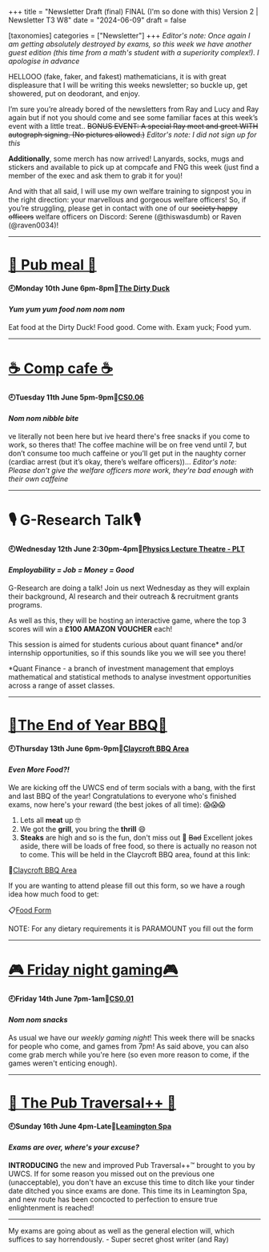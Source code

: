 +++
title = "Newsletter Draft (final) FINAL (I'm so done with this) Version 2 | Newsletter T3 W8"
date = "2024-06-09"
draft = false

[taxonomies]
categories = ["Newsletter"]
+++
*Editor's note: Once again I am getting absolutely destroyed by exams, so this week we have another guest edition (this time from a math's student with a superiority complex!). I apologise in advance*

HELLOOO (fake, faker, and fakest) mathematicians, it is with great displeasure that I will be writing this weeks newsletter; so buckle up, get showered, put on deodorant, and enjoy.

I’m sure you’re already bored of the newsletters from Ray and Lucy and Ray again but if not you should come and see some familiar faces at this week’s event with a little treat.. ~~BONUS EVENT: A special Ray meet and greet WITH autograph signing. (No pictures allowed.)~~ *Editor's note: I did not sign up for this*

**Additionally**, some merch has now arrived! Lanyards, socks, mugs and stickers and available to pick up at compcafe and FNG this week (just find a member of the exec and ask them to grab it for you)!

And with that all said, I will use my own welfare training to signpost you in the right direction: your marvellous and gorgeous welfare officers! So, if you’re struggling, please get in contact with one of our ~~society happy officers~~ welfare officers on Discord: Serene (@thiswasdumb) or Raven (@raven0034)!

--------------------------------------------------------------------------

# [🍔 Pub meal 🍔](https://uwcs.co.uk/events/t3/w8/pub/)

#### 🕘Monday 10th June 6pm-8pm📍[The Dirty Duck](https://campus.warwick.ac.uk/search/623c889c421e6f5928c0d39a?projectId=warwick)
#### *Yum yum yum food nom nom nom*

Eat food at the Dirty Duck! Food good. Come with. Exam yuck; Food yum.

--------------------------------------------------------------------------

# [☕ Comp cafe ☕](https://uwcs.co.uk/events/t3/w8/compcafe/)

#### 🕘Tuesday 11th June 5pm-9pm📍[CS0.06](https://campus.warwick.ac.uk/search/623c888a421e6f5928c0d038)
#### *Nom nom nibble bite*

ve literally not been here but ive heard there's free snacks if you come to work, so theres that! The coffee machine will be on free vend until 7, but don’t consume too much caffeine or you’ll get put in the naughty corner (cardiac arrest (but it’s okay, there’s welfare officers))… *Editor's note: Please don't give the welfare officers more work, they're bad enough with their own caffeine*

--------------------------------------------------------------------------

# 🎙️ G-Research Talk🎙️

#### 🕘Wednesday 12th June 2:30pm-4pm📍[Physics Lecture Theatre - PLT](https://campus.warwick.ac.uk/search/623c88d1421e6f5928c0de68?projectId=warwick)
#### *Employability = Job = Money = Good*

G-Research are doing a talk! Join us next Wednesday as they will explain their background, AI research and their outreach & recruitment grants programs.

As well as this, they will be hosting an interactive game, where the top 3 scores will win a **£100 AMAZON VOUCHER** each!

This session is aimed for students curious about quant finance* and/or internship opportunities, so if this sounds like you we will see you there!

*Quant Finance - a branch of investment management that employs mathematical and statistical methods to analyse investment opportunities across a range of asset classes.

--------------------------------------------------------------------------

# [🍖The End of Year BBQ🍖](https://uwcs.co.uk/events/t3/w8/bbq/)

#### 🕘Thursday 13th June 6pm-9pm📍[Claycroft BBQ Area](https://www.google.com/maps/search/52.382260,+-1.554858?entry=tts&g_ep=EgoyMDI0MDYwNS4wKgBIAVAD)
#### *Even ***More*** Food?!*

We are kicking off the UWCS end of term socials with a bang, with the first and last BBQ of the year! Congratulations to everyone who's finished exams, now here's your reward (the best jokes of all time): 😱😱😱

1. Lets all **meat** up 🤓
2. We got the **grill**, you bring the **thrill** 😄
3. **Steaks** are high and so is the fun, don't miss out 🌭
~~Bad~~ Excellent jokes aside, there will be loads of free food, so there is actually no reason not to come. This will be held in the Claycroft BBQ area, found at this link:

📍[Claycroft BBQ Area](https://maps.app.goo.gl/GNbpmkPrSX8pucpt8)

If you are wanting to attend please fill out this form, so we have a rough idea how much food to get:

📋[Food Form](https://forms.gle/bKJnvW3NrMJEL6sUA)

NOTE: For any dietary requirements it is PARAMOUNT you fill out the form

--------------------------------------------------------------------------

# [🎮 Friday night gaming🎮](https://uwcs.co.uk/events/t3/w8/fng/)

#### 🕘Friday 14th June 7pm-1am📍[CS0.01](https://campus.warwick.ac.uk/search/623c888a421e6f5928c0d035)
#### *Nom nom snacks*

As usual we have our *weekly gaming night*! This week there will be snacks for people who come, and games from 7pm! As said above, you can also come grab merch while you're here (so even more reason to come, if the games weren't enticing enough).

--------------------------------------------------------------------------

# [🍺 The Pub Traversal++ 🍺](https://uwcs.co.uk/events/t3/w8/crawl/)

#### 🕘Sunday 16th June 4pm-Late📍[Leamington Spa](https://maps.app.goo.gl/uyjVr4jJcm3ifcpU6)
#### *Exams are over, where's your excuse?*

**INTRODUCING** the new and improved Pub Traversal++™ brought to you by UWCS. If for some reason you missed out on the previous one (unacceptable), you don't have an excuse this time to ditch like your tinder date ditched you since exams are done. This time its in Leamington Spa, and new route has been concocted to perfection to ensure true enlightenment is reached!

--------------------------------------------------------------------------

My exams are going about as well as the general election will, which suffices to say horrendously. - Super secret ghost writer (and Ray)
